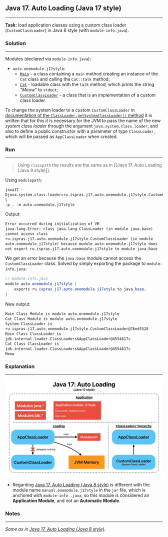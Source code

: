 ## Java 17. Auto Loading (Java 17 style)
---
**Task:** load application classes using a custom class loader (`CustomClassLoader`) in Java 8 style (with `module-info.java`).

### Solution
---
Modules (declared via `module-info.java`):
- `auto.onemodule.j17style`:
    - [`Main`](src/ru/ispras/j17/auto/onemodule/j17style/Main.java) - a class containing a `main` method creating an 
      instance of the `Cat` class and calling the `Cat::talk` method;
    - [`Cat`](src/ru/ispras/j17/auto/onemodule/j17style/Cat.java) - loadable class with the `talk` method, which 
      prints the string *"Meow"* to `stdout`;
    - [`CustomClassLoader`](src/ru/ispras/j17/auto/onemodule/j17style/CustomClassLoader.java) - a class that is an 
      implementation of a custom class loader.

To change the system loader to a custom `CustomClassLoader` in [documentation of the `ClassLoader.getSystemClassLoader()` method](https://docs.oracle.com/en/java/javase/17/docs/api/java.base/java/lang/ClassLoader.html#getSystemClassLoader()) it is written that for this it is necessary for the JVM to pass the name of the new *system class loader* through the argument `java.system.class.loader`, and also to define a public constructor with a parameter of type `ClassLoader`, which will be passed as `AppClassLoader` when created.

### Run
---
> Using `classpath` the results are the same as in [[Java 17. Auto Loading (Java 8 style)]].

Using `modulepath`:

```shell
java17 -Djava.system.class.loader=ru.ispras.j17.auto.onemodule.j17style.CustomClassLoader \
-p . -m auto.onemodule.j17style
```

Output:

```shell
Error occurred during initialization of VM
java.lang.Error: class java.lang.ClassLoader (in module java.base) cannot access class ru.ispras.j17.auto.onemodule.j17style.CustomClassLoader (in module auto.onemodule.j17style) because module auto.onemodule.j17style does not export ru.ispras.j17.auto.onemodule.j17style to module java.base
```

We get an error because the `java.base` module cannot access the `CustomClassLoader` class. Solved by simply exporting the package to `module-info.java`:

```java
// module-info.java
module auto.onemodule.j17style {
    exports ru.ispras.j17.auto.onemodule.j17style to java.base;
}
```

New output:

```shell
Main Class Module is module auto.onemodule.j17style
Cat Class Module is module auto.onemodule.j17style
System ClassLoader is ru.ispras.j17.auto.onemodule.j17style.CustomClassLoader@76ed5528
Main Class ClassLoader is jdk.internal.loader.ClassLoaders$AppClassLoader@4554617c
Cat Class ClassLoader is jdk.internal.loader.ClassLoaders$AppClassLoader@4554617c
Meow
```

### Explanation
---
![Java 17. Auto Loading (Java 17 style).jpg](../../../../img/Java%2017.%20Auto%20Loading%20(Java%2017%20style).jpg)

- Regarding [Java 17. Auto Loading (Java 8 style)](../java8style) is different with the 
  module name `manual.onemodule.j17style` in the `jar` file, which is anchored with `module-info .java`, so this module is considered an **Application Module**, and not an **Automatic Module**.

### Notes
---
*Same as in [Java 17. Auto Loading (Java 8 style)](../java8style)*.